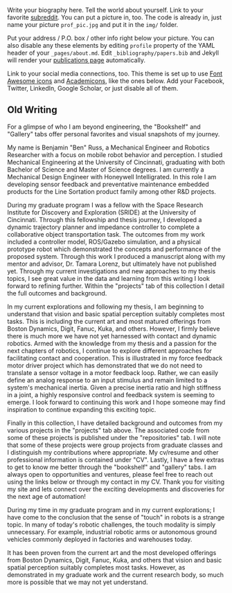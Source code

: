 Write your biography here. Tell the world about yourself. Link to your favorite [subreddit](http://reddit.com). You can put a picture in, too. The code is already in, just name your picture `prof_pic.jpg` and put it in the `img/` folder.

Put your address / P.O. box / other info right below your picture. You can also disable any these elements by editing `profile` property of the YAML header of your `_pages/about.md`. Edit `_bibliography/papers.bib` and Jekyll will render your [publications page](/al-folio/publications/) automatically.

Link to your social media connections, too. This theme is set up to use [Font Awesome icons](https://fontawesome.com/) and [Academicons](https://jpswalsh.github.io/academicons/), like the ones below. Add your Facebook, Twitter, LinkedIn, Google Scholar, or just disable all of them.


## Old Writing

For a glimpse of who I am beyond engineering, the "Bookshelf" and "Gallery" tabs offer personal favorites and visual snapshots of my journey.

My name is Benjamin "Ben" Russ, a Mechanical Engineer and Robotics Researcher with a focus on mobile robot behavior and perception. I studied Mechanical Engineering at the University of Cincinnati, graduating with both Bachelor of Science and Master of Science degrees. I am currently a Mechanical Design Engineer with Honeywell Intelligrated. In this role I am developing sensor feedback and preventative maintenance embedded products for the Line Sortation product family among other R&D projects.

During my graduate program I was a fellow with the Space Research Institute for Discovery and Exploration (SRIDE) at the University of Cincinnati. Through this fellowship and thesis journey, I developed a dynamic trajectory planner and impedance controller to complete a collaborative object transportation task. The outcomes from my work included a controller model, ROS/Gazebo simulation, and a physical prototype robot which demonstrated the concepts and performance of the proposed system. Through this work I produced a manuscript along with my mentor and advisor, Dr. Tamara Lorenz, but ultimately have not published yet. Through my current investigations and new approaches to my thesis topics, I see great value in the data and learning from this writing I look forward to refining further. Within the "projects" tab of this collection I detail the full outcomes and background. 

In my current explorations and following my thesis, I am beginning to understand that vision and basic spatial perception suitably completes most tasks. This is including the current art and most matured offerings from Boston Dynamics, Digit, Fanuc, Kuka, and others. However, I firmly believe there is much more we have not yet harnessed with contact and dynamic robotics. Armed with the knowledge from my thesis and a passion for the next chapters of robotics, I continue to explore different approaches for facilitating contact and cooperation. This is illustrated in my force feedback motor driver project which has demonstrated that we do not need to translate a sensor voltage in a motor feedback loop. Rather, we can easily define an analog response to an input stimulus and remain limited to a system's mechanical inertia. Given a precise inertia ratio and high stiffness in a joint, a highly responsive control and feedback system is seeming to emerge. I look forward to continuing this work and I hope someone may find inspiration to continue expanding this exciting topic. 

Finally in this collection, I have detailed background and outcomes from my various projects in the "projects" tab above. The associated code from some of these projects is published under the "repositories" tab. I will note that some of these projects were group projects from graduate classes and I distinguish my contributions where appropriate. My cv/resume and other professional information is contained under "CV". Lastly, I have a few extras to get to know me better through the "bookshelf" and "gallery" tabs. I am always open to opportunities and ventures, please feel free to reach out using the links below or through my contact in my CV. Thank you for visiting my site and lets connect over the exciting developments and discoveries for the next age of automation! 

During my time in my graduate program and in my current explorations; I have come to the conclusion that the sense of "touch" in robots is a strange topic. In many of today's robotic challenges, the touch modality is simply unnecessary. For example,  industrial robotic arms or autonomous ground vehicles commonly deployed in factories and warehouses today. 



It has been proven from the current art and the most developed offerings from Boston Dynamics, Digit, Fanuc, Kuka, and others that vision and basic spatial perception suitably completes most tasks. However, as demonstrated in my graduate work and the current research body, so much more is possible that we may not yet understand. 

